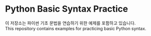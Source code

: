 # Python Basic Syntax Practice

이 저장소는 파이썬 기초 문법을 연습하기 위한 예제를 포함하고 있습니다.  
This repository contains examples for practicing basic Python syntax.
